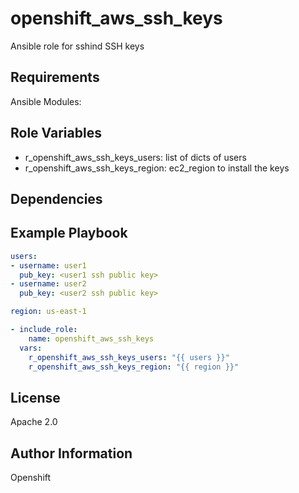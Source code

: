 openshift_aws_ssh_keys
=========

Ansible role for sshind SSH keys

Requirements
------------

Ansible Modules:


Role Variables
--------------

- r_openshift_aws_ssh_keys_users: list of dicts of users
- r_openshift_aws_ssh_keys_region: ec2_region to install the keys

Dependencies
------------


Example Playbook
----------------
```yaml
users:
- username: user1
  pub_key: <user1 ssh public key>
- username: user2
  pub_key: <user2 ssh public key>

region: us-east-1

- include_role:
    name: openshift_aws_ssh_keys
  vars:
    r_openshift_aws_ssh_keys_users: "{{ users }}"
    r_openshift_aws_ssh_keys_region: "{{ region }}"
```


License
-------

Apache 2.0

Author Information
------------------

Openshift
